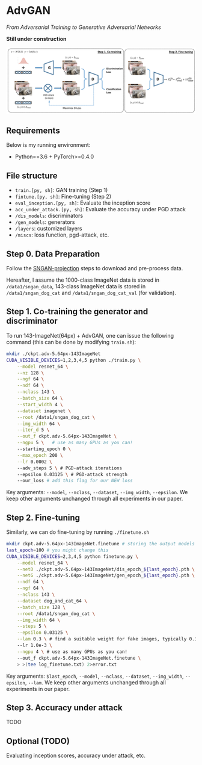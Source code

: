 # AdvGAN
*From Adversarial Training to Generative Adversarial Networks*

**Still under construction**

![2-step](./.img/2-step.png "Adv-GAN")


## Requirements
Below is my running environment:

+ Python==3.6 + PyTorch>=0.4.0

## File structure

+ `train.[py, sh]`: GAN training (Step 1)
+ `fintune.[py, sh]`: Fine-tuning (Step 2)
+ `eval_inception.[py, sh]`: Evaluate the inception score
+ `acc_under_attack.[py, sh]`: Evaluate the accuracy under PGD attack
+ `/dis_models`: discriminators
+ `/gen_models`: generators
+ `/layers`: customized layers
+ `/miscs`: loss function, pgd-attack, etc.

## Step 0. Data Preparation
Follow the [SNGAN-projection](https://github.com/pfnet-research/sngan_projection#preprocess-dataset) steps to download and pre-process data.

Hereafter, I assume the 1000-class ImageNet data is stored in `/data1/sngan_data`, 143-class ImageNet data is stored in `/data1/sngan_dog_cat` and `/data1/sngan_dog_cat_val` (for validation).

## Step 1. Co-training the generator and discriminator
To run 143-ImageNet(64px) + AdvGAN, one can issue the following command (this can be done by modifying `train.sh`):
```bash
mkdir ./ckpt.adv-5.64px-143ImageNet
CUDA_VISIBLE_DEVICES=1,2,3,4,5 python ./train.py \
    --model resnet_64 \
    --nz 128 \
    --ngf 64 \
    --ndf 64 \
    --nclass 143 \
    --batch_size 64 \
    --start_width 4 \
    --dataset imagenet \
    --root /data1/sngan_dog_cat \
    --img_width 64 \
    --iter_d 5 \
    --out_f ckpt.adv-5.64px-143ImageNet \
    --ngpu 5 \   # use as many GPUs as you can!
    --starting_epoch 0 \
    --max_epoch 200 \
    --lr 0.0002 \ 
    --adv_steps 5 \ # PGD-attack iterations
    --epsilon 0.03125 \ # PGD-attack strength
    --our_loss # add this flag for our NEW loss
```
Key arguments: `--model`, `--nclass`, `--dataset`, `--img_width`, `--epsilon`. We keep other arguments unchanged through all experiments in our paper.

## Step 2. Fine-tuning
Similarly, we can do fine-tuning by running `./finetune.sh`
```bash
mkdir ckpt.adv-5.64px-143ImageNet.finetune # storing the output models
last_epoch=100 # you might change this
CUDA_VISIBLE_DEVICES=2,3,4,5 python finetune.py \
    --model resnet_64 \
    --netD ./ckpt.adv-5.64px-143ImageNet/dis_epoch_${last_epoch}.pth \
    --netG ./ckpt.adv-5.64px-143ImageNet/gen_epoch_${last_epoch}.pth \
    --ndf 64 \
    --ngf 64 \
    --nclass 143 \
    --dataset dog_and_cat_64 \
    --batch_size 128 \
    --root /data1/sngan_dog_cat \
    --img_width 64 \
    --steps 5 \
    --epsilon 0.03125 \
    --lam 0.3 \ # find a suitable weight for fake images, typically 0.3~0.8
    --lr 1.0e-3 \
    --ngpu 4 \ # use as many GPUs as you can!
    --out_f ckpt.adv-5.64px-143ImageNet.finetune \
    > >(tee log_finetune.txt) 2>error.txt
```
Key arguments: `$last_epoch`, `--model`, `--nclass`, `--dataset`, `--img_width`, `--epsilon`, `--lam`. We keep other arguments unchanged through all experiments in our paper.


## Step 3. Accuracy under attack
TODO

## Optional (TODO)
Evaluating inception scores, accuracy under attack, etc.


